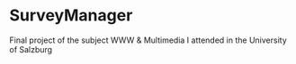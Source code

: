 # SurveyManager
Final project of the subject WWW &amp; Multimedia I attended in the University of Salzburg 
